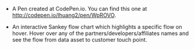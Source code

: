 - A Pen created at CodePen.io. You can find this one at http://codepen.io/lhuang2/pen/WpROVO.

- An interactive Sankey flow chart which highlights a specific flow on hover. Hover over any of the partners/developers/affiliates names and see the flow from data asset to customer touch point.
